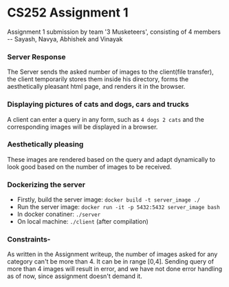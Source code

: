 # CS252 Assignment 1
Assignment 1 submission by team '3 Musketeers', consisting of 4 members -- Sayash, Navya, Abhishek and Vinayak

### Server Response
The Server sends the asked number of images to the client(file transfer), the client temporarily stores them inside his directory, forms the aesthetically pleasant html page, and renders it in the browser.

### Displaying pictures of cats and dogs, cars and trucks
A client can enter a query in any form, such as `4 dogs 2 cats` and the corresponding images will be displayed in a browser.

### Aesthetically pleasing
These images are rendered based on the query and adapt dynamically to look good based on the number of images to be received.

### Dockerizing the server
- Firstly, build the server image: 
```docker build -t server_image ./  ```
- Run the server image: 
  ```docker run -it -p 5432:5432 server_image bash```
- In docker conatiner: 
  ```./server```
- On local machine: 
```./client```
(after compilation)  

### Constraints-
As written in the Assignment writeup, the number of images asked for any category can't be more than 4. It can be in range [0,4]. Sending query of more than 4 images will result in error, and we have not done error handling as of now, since assignment doesn't demand it. 


